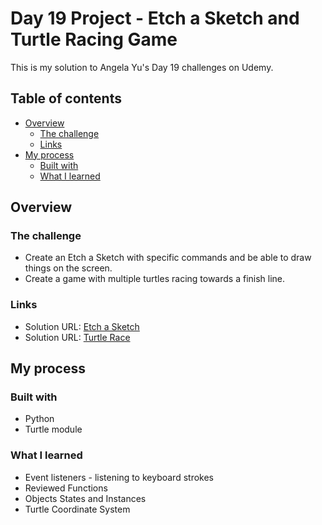# Day 19 Project - Etch a Sketch and Turtle Racing Game

This is my solution to Angela Yu's Day 19 challenges on Udemy.

## Table of contents

- [Overview](#overview)
  - [The challenge](#the-challenge)
  - [Links](#links)
- [My process](#my-process)
  - [Built with](#built-with)
  - [What I learned](#what-i-learned)

## Overview

### The challenge

- Create an Etch a Sketch with specific commands and be able to draw things on the screen.
- Create a game with multiple turtles racing towards a finish line.

### Links

- Solution URL: [Etch a Sketch](https://github.com/Mikerniker/100_Days_of_Python/tree/main/Day19/Etch%20a%20Sketch)
- Solution URL: [Turtle Race](https://github.com/Mikerniker/100_Days_of_Python/tree/main/Day19/Turtle%20Race)

## My process

### Built with

- Python
- Turtle module

### What I learned

- Event listeners - listening to keyboard strokes
- Reviewed Functions
- Objects States and Instances
- Turtle Coordinate System
